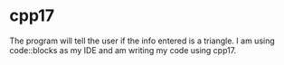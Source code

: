# cpp17

The program will tell the user if the info entered is a triangle.
I am using code::blocks as my IDE and am writing my code using cpp17.
